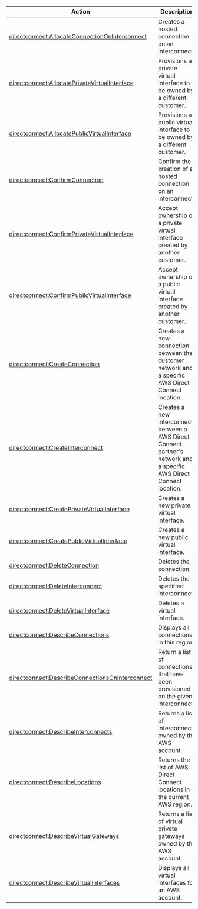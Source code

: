 | Action | Description | Resource | Condition |
| --- | --- | --- | --- |
| [directconnect:AllocateConnectionOnInterconnect](http://docs.aws.amazon.com/directconnect/latest/APIReference/API_AllocateConnectionOnInterconnect.html) | Creates a hosted connection on an interconnect. | * | - |
| [directconnect:AllocatePrivateVirtualInterface](http://docs.aws.amazon.com/directconnect/latest/APIReference/API_AllocatePrivateVirtualInterface.html) | Provisions a private virtual interface to be owned by a different customer. | * | - |
| [directconnect:AllocatePublicVirtualInterface](http://docs.aws.amazon.com/directconnect/latest/APIReference/API_AllocatePublicVirtualInterface.html) | Provisions a public virtual interface to be owned by a different customer. | * | - |
| [directconnect:ConfirmConnection](http://docs.aws.amazon.com/directconnect/latest/APIReference/API_ConfirmConnection.html) | Confirm the creation of a hosted connection on an interconnect. | * | - |
| [directconnect:ConfirmPrivateVirtualInterface](http://docs.aws.amazon.com/directconnect/latest/APIReference/API_ConfirmPrivateVirtualInterface.html) | Accept ownership of a private virtual interface created by another customer. | * | - |
| [directconnect:ConfirmPublicVirtualInterface](http://docs.aws.amazon.com/directconnect/latest/APIReference/API_ConfirmPublicVirtualInterface.html) | Accept ownership of a public virtual interface created by another customer. | * | - |
| [directconnect:CreateConnection](http://docs.aws.amazon.com/directconnect/latest/APIReference/API_CreateConnection.html) | Creates a new connection between the customer network and a specific AWS Direct Connect location. | * | - |
| [directconnect:CreateInterconnect](http://docs.aws.amazon.com/directconnect/latest/APIReference/API_CreateInterconnect.html) | Creates a new interconnect between a AWS Direct Connect partner's network and a specific AWS Direct Connect location. | * | - |
| [directconnect:CreatePrivateVirtualInterface](http://docs.aws.amazon.com/directconnect/latest/APIReference/API_CreatePrivateVirtualInterface.html) | Creates a new private virtual interface. | * | - |
| [directconnect:CreatePublicVirtualInterface](http://docs.aws.amazon.com/directconnect/latest/APIReference/API_CreatePublicVirtualInterface.html) | Creates a new public virtual interface. | * | - |
| [directconnect:DeleteConnection](http://docs.aws.amazon.com/directconnect/latest/APIReference/API_DeleteConnection.html) | Deletes the connection. | * | - |
| [directconnect:DeleteInterconnect](http://docs.aws.amazon.com/directconnect/latest/APIReference/API_DeleteInterconnect.html) | Deletes the specified interconnect. | * | - |
| [directconnect:DeleteVirtualInterface](http://docs.aws.amazon.com/directconnect/latest/APIReference/API_DeleteVirtualInterface.html) | Deletes a virtual interface. | * | - |
| [directconnect:DescribeConnections](http://docs.aws.amazon.com/directconnect/latest/APIReference/API_DescribeConnections.html) | Displays all connections in this region. | * | - |
| [directconnect:DescribeConnectionsOnInterconnect](http://docs.aws.amazon.com/directconnect/latest/APIReference/API_DescribeConnectionsOnInterconnect.html) | Return a list of connections that have been provisioned on the given interconnect. | * | - |
| [directconnect:DescribeInterconnects](http://docs.aws.amazon.com/directconnect/latest/APIReference/API_DescribeInterconnects.html) | Returns a list of interconnects owned by the AWS account. | * | - |
| [directconnect:DescribeLocations](http://docs.aws.amazon.com/directconnect/latest/APIReference/API_DescribeLocations.html) | Returns the list of AWS Direct Connect locations in the current AWS region. | * | - |
| [directconnect:DescribeVirtualGateways](http://docs.aws.amazon.com/directconnect/latest/APIReference/API_DescribeVirtualGateways.html) | Returns a list of virtual private gateways owned by the AWS account. | * | - |
| [directconnect:DescribeVirtualInterfaces](http://docs.aws.amazon.com/directconnect/latest/APIReference/API_DescribeVirtualInterfaces.html) | Displays all virtual interfaces for an AWS account. | * | - |

